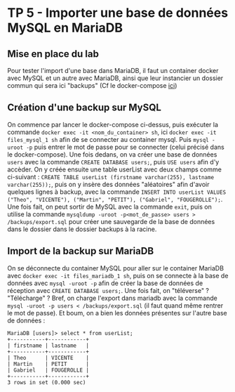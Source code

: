 # TP 5 - Importer une base de données MySQL en MariaDB

## Mise en place du lab

Pour tester l'import d'une base dans MariaDB, il faut un container docker avec MySQL et un autre avec MariaDB, ainsi que leur instancier un dossier commun qui sera ici "backups" (Cf le docker-compose [ici](./files/docker-compose.yml))

## Création d'une backup sur MySQL

On commence par lancer le docker-compose ci-dessus, puis exécuter la commande `docker exec -it <nom_du_container> sh`, ici `docker exec -it files_mysql_1 sh` afin de se connecter au container mysql. Puis `mysql -uroot -p` puis entrer le mot de passe pour se connecter (celui précisé dans le docker-compose). Une fois dedans, on va créer une base de données `users` avec la commande `CREATE DATABASE users;`, puis `USE users` afin d'y accèder. On y créée ensuite une table userList avec deux champs comme ci-suivant : `CREATE TABLE userList (firstname varchar(255), lastname varchar(255));`, puis on y insère des données "aléatoires" afin d'avoir quelques lignes à backup, avec la commande `INSERT INTO userList VALUES ("Theo", "VICENTE"), ("Martin", "PETIT"), ("Gabriel", "FOUGEROLLE");`. Une fois fait, on peut sortir de MySQL avec la commande `exit`, puis on utilise la commande `mysqldump -uroot -p<mot_de_passe> users > /backups/export.sql` pour créer une sauvegarde de la base de données dans le dossier dans le dossier backups à la racine.

## Import de la backup sur MariaDB

On se déconnecte du container MySQL pour aller sur le container MariaDB avec `docker exec -it files_mariadb_1 sh`, puis on se connecte à la base de données avec `mysql -uroot -p` afin de créer la base de données de réception avec `CREATE DATABASE users;`. Une fois fait, on "téléverse" ? "Télécharge" ? Bref, on charge l'export dans mariadb avec la commande `mysql -uroot -p users < /backups/export.sql` (il faut quand même rentrer le mot de passe). Et boum, on a bien les données présentes sur l'autre base de données :
```
MariaDB [users]> select * from userList;
+-----------+------------+
| firstname | lastname   |
+-----------+------------+
| Theo      | VICENTE    |
| Martin    | PETIT      |
| Gabriel   | FOUGEROLLE |
+-----------+------------+
3 rows in set (0.000 sec)
```